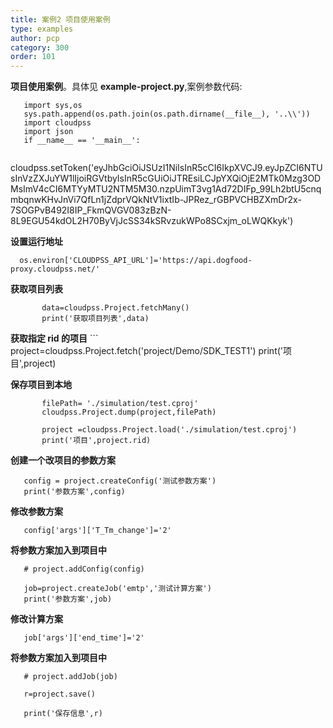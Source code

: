 ```yaml
---
title: 案例2 项目使用案例
type: examples
author: pcp
category: 300
order: 101
---
```




**项目使用案例**。具体见 **example-project.py**,案例参数代码:
```
   import sys,os
   sys.path.append(os.path.join(os.path.dirname(__file__), '..\\'))
   import cloudpss
   import json
   if __name__ == '__main__':
   
```
 cloudpss.setToken('eyJhbGciOiJSUzI1NiIsInR5cCI6IkpXVCJ9.eyJpZCI6NTUsInVzZXJuYW1lIjoiRGVtbyIsInR5cGUiOiJTREsiLCJpYXQiOjE2MTk0Mzg3ODMsImV4cCI6MTYyMTU2NTM5M30.nzpUimT3vg1Ad72DIFp_99Lh2btU5cnqmbqnwKHvJnVi7QfLn1jZdprVQkNtV1ixtIb-JPRez_rGBPVCHBZXmDr2x-7SOGPvB492I8IP_FkmQVGV083zBzN-8L9EGU54kdOL2H70ByVjJcSS34kSRvzukWPo8SCxjm_oLWQKkyk')


**设置运行地址**
```
  os.environ['CLOUDPSS_API_URL']='https://api.dogfood-proxy.cloudpss.net/' 
  ```
**获取项目列表**
```
       data=cloudpss.Project.fetchMany()
       print('获取项目列表',data)
 ```   
  **获取指定 rid 的项目**
       ```
       project=cloudpss.Project.fetch('project/Demo/SDK_TEST1')
       print('项目',project)

**保存项目到本地**

```
       filePath= './simulation/test.cproj'
       cloudpss.Project.dump(project,filePath)
    
       project =cloudpss.Project.load('./simulation/test.cproj')
       print('项目',project.rid)
```

**创建一个改项目的参数方案**

   
       config = project.createConfig('测试参数方案')
       print('参数方案',config)
  

**修改参数方案**

   ```
      config['args']['T_Tm_change']='2'
   ```
 **将参数方案加入到项目中**
 
      
       # project.addConfig(config)
    
       job=project.createJob('emtp','测试计算方案')
       print('参数方案',job)
      
 **修改计算方案**
     
       job['args']['end_time']='2'
     

 **将参数方案加入到项目中**
      
       # project.addJob(job)
    
       r=project.save()
    
       print('保存信息',r)
       
